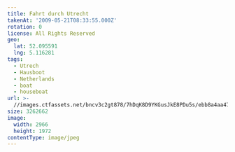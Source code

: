 ```yaml
---
title: Fahrt durch Utrecht
takenAt: '2009-05-21T08:33:55.000Z'
rotation: 0
license: All Rights Reserved
geo:
  lat: 52.095591
  lng: 5.116281
tags:
  - Utrech
  - Hausboot
  - Netherlands
  - boat
  - houseboat
url: >-
  //images.ctfassets.net/bncv3c2gt878/7hDqK8D9YKGusJkE8PDu5s/ebb8a4aa4773d56272dea47d838fce5d/fahrt-durch-utrecht_4375204693_o
size: 3262662
image:
  width: 2966
  height: 1972
contentType: image/jpeg
---
```


